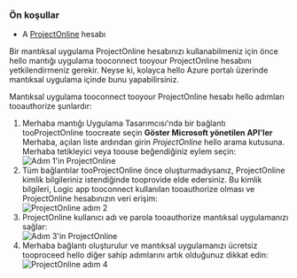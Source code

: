 ### <a name="prerequisites"></a>Ön koşullar
* A [ProjectOnline](https://products.office.com/Project/project-online-with-project-for-office-365) hesabı 

Bir mantıksal uygulama ProjectOnline hesabınızı kullanabilmeniz için önce hello mantığı uygulama tooconnect tooyour ProjectOnline hesabını yetkilendirmeniz gerekir. Neyse ki, kolayca hello Azure portalı üzerinde mantıksal uygulama içinde bunu yapabilirsiniz. 

Mantıksal uygulama tooconnect tooyour ProjectOnline hesabı hello adımları tooauthorize şunlardır:

1. Merhaba mantığı Uygulama Tasarımcısı'nda bir bağlantı tooProjectOnline toocreate seçin **Göster Microsoft yönetilen API'ler** Merhaba, açılan liste ardından girin *ProjectOnline* hello arama kutusuna. Merhaba tetikleyici veya toouse beğendiğiniz eylem seçin:  
   ![Adım 1'in ProjectOnline](./media/connectors-create-api-projectonline/projectonline-1.png)
2. Tüm bağlantılar tooProjectOnline önce oluşturmadıysanız, ProjectOnline kimlik bilgileriniz istendiğinde tooprovide elde edersiniz. Bu kimlik bilgileri, Logic app tooconnect kullanılan tooauthorize olması ve ProjectOnline hesabınızın veri erişim:  
   ![ProjectOnline adım 2](./media/connectors-create-api-projectonline/projectonline-2.png)
3. ProjectOnline kullanıcı adı ve parola tooauthorize mantıksal uygulamanızı sağlar:  
   ![Adım 3'in ProjectOnline](./media/connectors-create-api-projectonline/projectonline-3.png)   
4. Merhaba bağlantı oluşturulur ve mantıksal uygulamanızı ücretsiz tooproceed hello diğer sahip adımlarını artık olduğunuz dikkat edin:  
   ![ProjectOnline adım 4](./media/connectors-create-api-projectonline/projectonline-4.png)   


